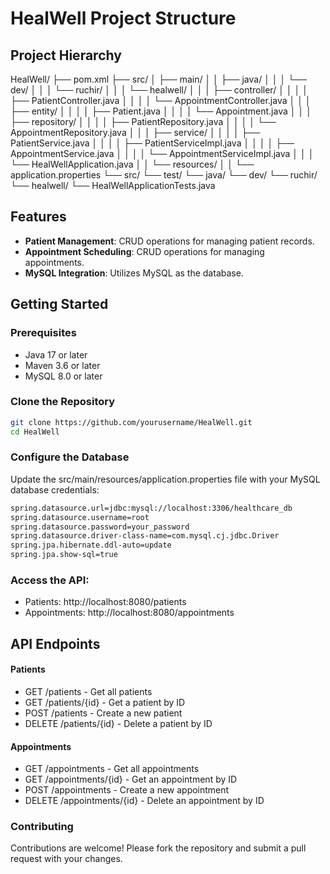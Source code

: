 # HealWell Project Structure

## Project Hierarchy

HealWell/
├── pom.xml
├── src/
│ ├── main/
│ │ ├── java/
│ │ │ └── dev/
│ │ │ └── ruchir/
│ │ │ └── healwell/
│ │ │ ├── controller/
│ │ │ │ ├── PatientController.java
│ │ │ │ └── AppointmentController.java
│ │ │ ├── entity/
│ │ │ │ ├── Patient.java
│ │ │ │ └── Appointment.java
│ │ │ ├── repository/
│ │ │ │ ├── PatientRepository.java
│ │ │ │ └── AppointmentRepository.java
│ │ │ ├── service/
│ │ │ │ ├── PatientService.java
│ │ │ │ ├── PatientServiceImpl.java
│ │ │ │ ├── AppointmentService.java
│ │ │ │ └── AppointmentServiceImpl.java
│ │ │ └── HealWellApplication.java
│ │ └── resources/
│ │ └── application.properties
└── src/
└── test/
└── java/
└── dev/
└── ruchir/
└── healwell/
└── HealWellApplicationTests.java


## Features

- **Patient Management**: CRUD operations for managing patient records.
- **Appointment Scheduling**: CRUD operations for managing appointments.
- **MySQL Integration**: Utilizes MySQL as the database.

## Getting Started

### Prerequisites

- Java 17 or later
- Maven 3.6 or later
- MySQL 8.0 or later

### Clone the Repository

```bash
git clone https://github.com/yourusername/HealWell.git
cd HealWell
```
### Configure the Database
Update the src/main/resources/application.properties file with your MySQL database credentials:

```bash
spring.datasource.url=jdbc:mysql://localhost:3306/healthcare_db
spring.datasource.username=root
spring.datasource.password=your_password
spring.datasource.driver-class-name=com.mysql.cj.jdbc.Driver
spring.jpa.hibernate.ddl-auto=update
spring.jpa.show-sql=true
```

### Access the API:
- Patients: http://localhost:8080/patients
- Appointments: http://localhost:8080/appointments

## API Endpoints

#### Patients
- GET /patients - Get all patients
- GET /patients/{id} - Get a patient by ID
- POST /patients - Create a new patient
- DELETE /patients/{id} - Delete a patient by ID
  
#### Appointments
- GET /appointments - Get all appointments
- GET /appointments/{id} - Get an appointment by ID
- POST /appointments - Create a new appointment
- DELETE /appointments/{id} - Delete an appointment by ID

###  Contributing
Contributions are welcome! Please fork the repository and submit a pull request with your changes.
